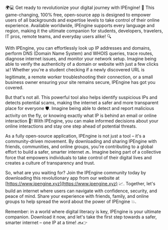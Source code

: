 🌍💻 Get ready to revolutionize your digital journey with IPEngine! 🚀 This game-changing, 100% free, open-source app is designed to empower users of all backgrounds and expertise levels to take control of their online experience. Available worldwide, IPEngine supports every language and region, making it the ultimate companion for students, developers, travelers, IT pros, remote teams, and everyday users alike! 🔍

With IPEngine, you can effortlessly look up IP addresses and domains, perform DNS (Domain Name System) and WHOIS queries, trace routes, diagnose internet issues, and monitor your network setup. Imagine being able to verify the authenticity of a domain or website with just a few clicks 📊! Whether you're a student checking if a newly discovered URL is legitimate, a remote worker troubleshooting their connection, or a small business owner ensuring your site remains secure, IPEngine has got you covered.

But that's not all. This powerful tool also helps identify suspicious IPs and detects potential scams, making the internet a safer and more transparent place for everyone 🛡️. Imagine being able to detect and report malicious activity on the fly, or knowing exactly what IP is behind an email or online interaction 🔎! With IPEngine, you can make informed decisions about your online interactions and stay one step ahead of potential threats.

As a fully open-source application, IPEngine is not just a tool – it's a community-driven movement. By downloading and sharing IPEngine with friends, communities, and online groups, you're contributing to a global effort to build a safer, smarter internet 🔜. Imagine being part of a collective force that empowers individuals to take control of their digital lives and creates a culture of transparency and trust.

So, what are you waiting for? Join the IPEngine community today by downloading this revolutionary app from our website at [https://www.ipengine.xyz](https://www.ipengine.xyz) 📈. Together, let's build an internet where users can navigate with confidence, security, and peace of mind. Share your experience with friends, family, and online groups to help spread the word about the power of IPEngine 💥.

Remember: in a world where digital literacy is key, IPEngine is your ultimate companion. Download it now, and let's take the first step towards a safer, smarter internet – one IP at a time! 🔜👉